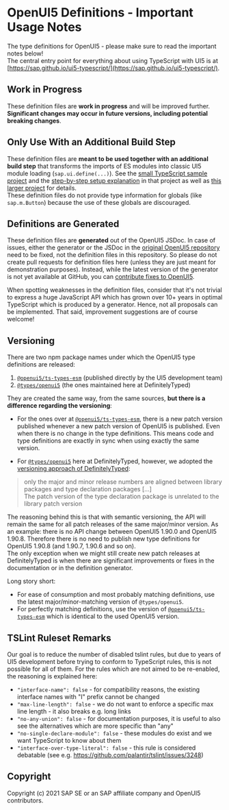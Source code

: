 # OpenUI5 Definitions - Important Usage Notes

The type definitions for OpenUI5 - please make sure to read the important notes below!<br>
The central entry point for everything about using TypeScript with UI5 is at [https://sap.github.io/ui5-typescript/](https://sap.github.io/ui5-typescript/).

## Work in Progress

These definition files are <b>work in progress</b> and will be improved further.<br>
<b>Significant changes may occur in future versions, including potential breaking changes</b>.


## Only Use With an Additional Build Step

These definition files are <b>meant to be used together with an additional build step</b> that transforms the imports of ES modules into classic UI5 module loading (`sap.ui.define(...)`). See the [small TypeScript sample project](https://github.com/SAP-samples/ui5-typescript-helloworld) and the [step-by-step setup explanation](https://github.com/SAP-samples/ui5-typescript-helloworld/blob/main/step-by-step.md) in that project as well as [this larger project](https://github.com/SAP-samples/ui5-cap-event-app/blob/typescript/docs/typescript.md) for details.<br>
These definition files do not provide type information for globals (like `sap.m.Button`) because the use of these globals are discouraged.


## Definitions are Generated

These definition files are <b>generated</b> out of the OpenUI5 JSDoc. In case of issues, either the generator or the JSDoc in the [original OpenUI5 repository](https://github.com/SAP/openui5) need to be fixed, not the definition files in this repository. So please do not create pull requests for definition files here (unless they are just meant for demonstration purposes). Instead, while the latest version of the generator is not yet available at GitHub, you can [contribute fixes to OpenUI5](https://github.com/SAP/openui5/blob/master/CONTRIBUTING.md#contribute-code).

When spotting weaknesses in the definition files, consider that it's not trivial to express a huge JavaScript API which has grown over 10+ years in optimal TypeScript which is produced by a generator. Hence, not all proposals can be implemented. That said, improvement suggestions are of course welcome!


## Versioning

There are two npm package names under which the OpenUI5 type definitions are released:
1. [`@openui5/ts-types-esm`](https://www.npmjs.com/package/@openui5/ts-types-esm) (published directly by the UI5 development team)
1. [`@types/openui5`](https://www.npmjs.com/package/@types/openui5) (the ones maintained here at DefinitelyTyped)


They are created the same way, from the same sources, <b>but there is a difference regarding the versioning</b>:

* For the ones over at [`@openui5/ts-types-esm`](https://www.npmjs.com/package/@openui5/ts-types-esm), there is a new patch version published whenever a new patch version of OpenUI5 is published. Even when there is no change in the type definitions. This means code and type definitions are exactly in sync when using exactly the same version.

* For [`@types/openui5`](https://www.npmjs.com/package/@types/openui5) here at DefinitelyTyped, however, we adopted the [versioning approach of DefinitelyTyped](https://github.com/DefinitelyTyped/DefinitelyTyped/blob/master/README.md#how-do-definitely-typed-package-versions-relate-to-versions-of-the-corresponding-library): 

> only the major and minor release numbers are aligned between library packages and type declaration packages  [...]<br>
> The patch version of the type declaration package is unrelated to the library patch version

The reasoning behind this is that with semantic versioning, the API will remain the same for all patch releases of the same major/minor version. As an example: there is no API change between OpenUI5 1.90.0 and OpenUI5 1.90.8. Therefore there is no need to publish new type definitions for OpenUI5 1.90.8 (and 1.90.7, 1.90.6 and so on).<br>
The only exception when we might still create new patch releases at DefinitelyTyped is when there are significant improvements or fixes in the documentation or in the definition generator. 

Long story short:
* For ease of consumption and most probably matching definitions, use the latest major/minor-matching version of `@types/openui5`.
* For perfectly matching definitions, use the version of [`@openui5/ts-types-esm`](https://www.npmjs.com/package/@openui5/ts-types-esm) which is identical to the used OpenUI5 version.


## TSLint Ruleset Remarks

Our goal is to reduce the number of disabled tslint rules, but due to years of UI5 development before trying to conform to TypeScript rules, this is not possible for all of them. For the rules which are not aimed to be re-enabled, the reasoning is explained here:

 * `"interface-name": false` - for compatibility reasons, the existing interface names with "I" prefix cannot be changed
 * `"max-line-length": false` - we do not want to enforce a specific max line length - it also breaks e.g. long links
 * `"no-any-union": false` - for documentation purposes, it is useful to also see the alternatives which are more specific than "any"
 * `"no-single-declare-module": false` - these modules do exist and we want TypeScript to know about them
 * `"interface-over-type-literal": false` - this rule is considered debatable (see e.g. https://github.com/palantir/tslint/issues/3248)



## Copyright

Copyright (c) 2021 SAP SE or an SAP affiliate company and OpenUI5 contributors.
